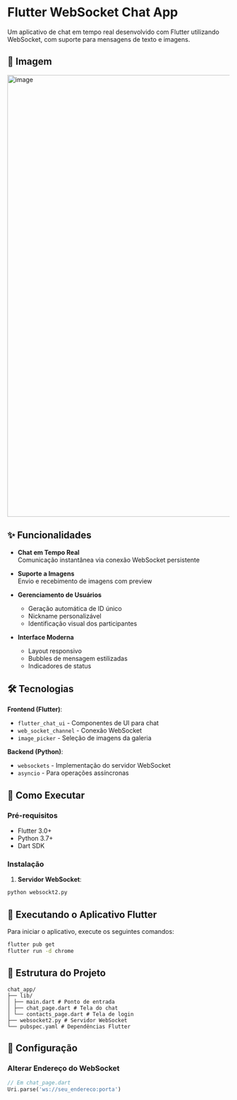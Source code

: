 # Flutter WebSocket Chat App

Um aplicativo de chat em tempo real desenvolvido com Flutter utilizando WebSocket, com suporte para mensagens de texto e imagens.

## 📸 Imagem

<img width="1000" alt="image" src="https://github.com/user-attachments/assets/6dbde1ab-8daa-4be2-b266-d190472cd231" />

## ✨ Funcionalidades

- **Chat em Tempo Real**  
  Comunicação instantânea via conexão WebSocket persistente

- **Suporte a Imagens**  
  Envio e recebimento de imagens com preview

- **Gerenciamento de Usuários**  
  - Geração automática de ID único
  - Nickname personalizável
  - Identificação visual dos participantes

- **Interface Moderna**  
  - Layout responsivo
  - Bubbles de mensagem estilizadas
  - Indicadores de status

## 🛠️ Tecnologias

**Frontend (Flutter)**:
- `flutter_chat_ui` - Componentes de UI para chat
- `web_socket_channel` - Conexão WebSocket
- `image_picker` - Seleção de imagens da galeria

**Backend (Python)**:
- `websockets` - Implementação do servidor WebSocket
- `asyncio` - Para operações assíncronas

## 🚀 Como Executar

### Pré-requisitos
- Flutter 3.0+
- Python 3.7+
- Dart SDK

### Instalação

1. **Servidor WebSocket**:
```bash
python websockt2.py

```

## 🚀 Executando o Aplicativo Flutter

Para iniciar o aplicativo, execute os seguintes comandos:

```bash
flutter pub get
flutter run -d chrome
```

## 📁 Estrutura do Projeto
```
chat_app/
├── lib/
│ ├── main.dart # Ponto de entrada
│ ├── chat_page.dart # Tela do chat
│ └── contacts_page.dart # Tela de login
├── websocket2.py # Servidor WebSocket
└── pubspec.yaml # Dependências Flutter
```


## 🔧 Configuração

### Alterar Endereço do WebSocket

```dart
// Em chat_page.dart
Uri.parse('ws://seu_endereco:porta')
```

